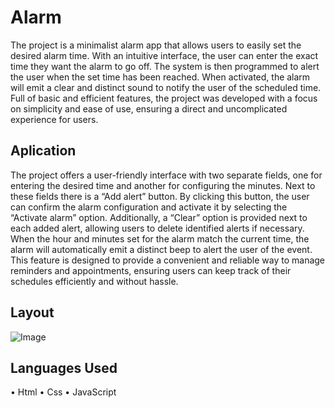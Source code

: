 # Alarm

<p>The project is a minimalist alarm app that allows users to easily set the desired alarm time. With an intuitive interface, the user can enter the exact time they want the alarm to go off. The system is then programmed to alert the user when the set time has been reached. When activated, the alarm will emit a clear and distinct sound to notify the user of the scheduled time. Full of basic and efficient features, the project was developed with a focus on simplicity and ease of use, ensuring a direct and uncomplicated experience for users.</p>

## Aplication
The project offers a user-friendly interface with two separate fields, one for entering the desired time and another for configuring the minutes. Next to these fields there is a “Add alert” button. By clicking this button, the user can confirm the alarm configuration and activate it by selecting the “Activate alarm” option. Additionally, a “Clear” option is provided next to each added alert, allowing users to delete identified alerts if necessary.
When the hour and minutes set for the alarm match the current time, the alarm will automatically emit a distinct beep to alert the user of the event. This feature is designed to provide a convenient and reliable way to manage reminders and appointments, ensuring users can keep track of their schedules efficiently and without hassle.

## Layout
![Image](https://github.com/user-attachments/assets/a90781fd-6cdf-4814-aecc-0ee47dfcba14)

## Languages ​​Used
• Html
• Css
• JavaScript
